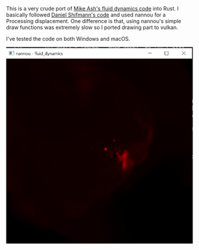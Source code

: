 This is a very crude port of [Mike Ash's fluid dynamics code](https://mikeash.com/pyblog/fluid-simulation-for-dummies.html) into Rust. I basically followed [Daniel Shifmann's code](https://github.com/CodingTrain/website/tree/master/CodingChallenges/CC_132_FluidSimulation) and used nannou for a Processing displacement. One difference is that, using nannou's simple draw functions was extremely slow so I ported drawing part to vulkan.

I've tested the code on both Windows and macOS.

![running](running.png)
